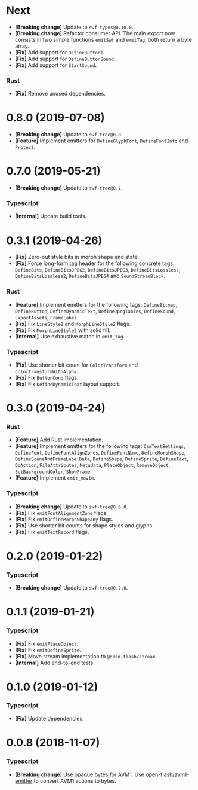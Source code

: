 # Next

- **[Breaking change]** Update to `swf-types@0.10.0`.
- **[Breaking change]** Refactor consumer API. The main export now consists in two simple functions `emitSwf` and `emitTag`, both return a byte array.
- **[Fix]** Add support for `DefineButton1`.
- **[Fix]** Add support for `DefineButtonSound`.
- **[Fix]** Add support for `StartSound`.

### Rust

- **[Fix]** Remove unused dependencies.

# 0.8.0 (2019-07-08)

- **[Breaking change]** Update to `swf-tree@0.8`.
- **[Feature]** Implement emitters for `DefineGlyphFont`, `DefineFontInfo` and `Protect`.

# 0.7.0 (2019-05-21)

- **[Breaking change]** Update to `swf-tree@0.7`.

### Typescript

- **[Internal]** Update build tools.

# 0.3.1 (2019-04-26)

- **[Fix]** Zero-out style bits in morph shape end state.
- **[Fix]** Force long-form tag header for the following concrete tags: `DefineBits`, `DefineBitsJPEG2`, `DefineBitsJPEG3`, `DefineBitsLossless`, `DefineBitsLossless2`, `DefineBitsJPEG4` and `SoundStreamBlock`.

### Rust

- **[Feature]** Implement emitters for the following tags: `DefineBitmap`, `DefineButton`, `DefineDynamicText`, `DefineJpegTables`, `DefineSound`, `ExportAssets`, `FrameLabel`.
- **[Fix]** Fix `LineStyle2` and `MorphLineStyle2` flags.
- **[Fix]** Fix `MorphLineStyle2` with solid fill.
- **[Internal]** Use exhaustive match in `emit_tag`.

### Typescript

- **[Fix]** Use shorter bit count for `ColorTransform` and `ColorTransformWithAlpha`.
- **[Fix]** Fix `ButtonCond` flags.
- **[Fix]** Fix `DefineDynamicText` layout support.

# 0.3.0 (2019-04-24)

### Rust

- **[Feature]** Add Rust implementation.
- **[Feature]** Implement emitters for the following tags: `CsmTextSettings`, `DefineFont`, `DefineFontAlignZones`, `DefineFontName`, `DefineMorphShape`, `DefineSceneAndFrameLabelData`, `DefineShape`, `DefineSprite`, `DefineText`, `DoAction`, `FileAttributes`, `Metadata`, `PlaceObject`, `RemoveObject`, `SetBackgroundColor`, `ShowFrame`.
- **[Feature]** Implement `emit_movie`.

### Typescript

- **[Breaking change]** Update to `swf-tree@0.6.0`.
- **[Fix]** Fix `emitFontAlignmentZone` flags.
- **[Fix]** Fix `emitDefineMorphShapeAny` flags.
- **[Fix]** Use shorter bit counts for shape styles and glyphs.
- **[Fix]** Fix `emitTextRecord` flags.

# 0.2.0 (2019-01-22)

### Typescript

- **[Breaking change]** Update to `swf-tree@0.2.0`.

# 0.1.1 (2019-01-21)

### Typescript

- **[Fix]** Fix `emitPlaceObject`.
- **[Fix]** Fix `emitDefineSprite`.
- **[Fix]** Move stream implementation to `@open-flash/stream`.
- **[Internal]** Add end-to-end tests.

# 0.1.0 (2019-01-12)

### Typescript

- **[Fix]** Update dependencies.

# 0.0.8 (2018-11-07)

### Typescript

- **[Breaking change]** Use opaque bytes for AVM1. Use [open-flash/avm1-emitter](https://github.com/open-flash/avm1-emitter) to convert AVM1 actions to bytes.
